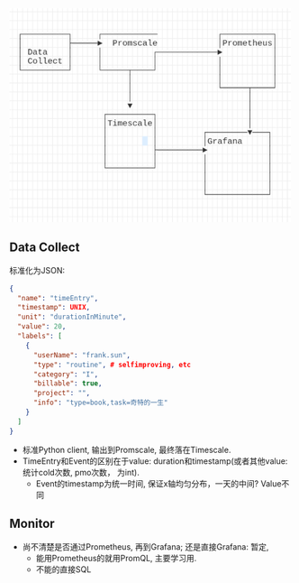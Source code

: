 

<img src="https://raw.githubusercontent.com/eliteGoblin/images/master/blog/img/picgo/20210604081422.png" alt="20210604081422" style="width:500px"/>

## Data Collect

标准化为JSON: 

```json
{
  "name": "timeEntry",
  "timestamp": UNIX,
  "unit": "durationInMinute",
  "value": 20,
  "labels": [
    {
      "userName": "frank.sun",
      "type": "routine", # selfimproving, etc
      "category": "I",
      "billable": true,
      "project": "",
      "info": "type=book,task=奇特的一生"
    }
  ]
}
```

*  标准Python client, 输出到Promscale, 最终落在Timescale.
*  TimeEntry和Event的区别在于value: duration和timestamp(或者其他value: 统计cold次数, pmo次数， 为int).
    +  Event的timestamp为统一时间, 保证x轴均匀分布，一天的中间? Value不同

## Monitor

*  尚不清楚是否通过Prometheus, 再到Grafana; 还是直接Grafana: 暂定, 
    +  能用Prometheus的就用PromQL, 主要学习用. 
    +  不能的直接SQL